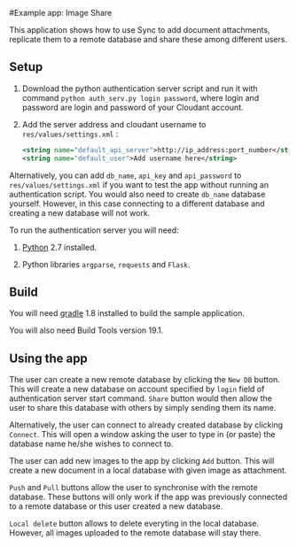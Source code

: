 #Example app: Image Share

This application shows how to use Sync to add document attachments, replicate them to a remote database and share these among different users.

## Setup

1. Download the python authentication server script and run it with command `python auth_serv.py login password`, where login and password are login and password of your Cloudant account.

2. Add the server address and cloudant username to `res/values/settings.xml` :
	```xml
	<string name="default_api_server">http://ip_address:port_number</string>
    <string name="default_user">Add username here</string>
	```

Alternatively, you can add `db_name`, `api_key` and `api_password` to `res/values/settings.xml` if you want to test the app without running an authentication script. You would also need to create `db_name` database yourself. However, in this case connecting to a different database and creating a new database will not work.

To run the authentication server you will need:

1. [Python][Python] 2.7 installed.

[Python]: https://www.python.org/downloads

2. Python libraries `argparse`, `requests` and `Flask`.

## Build

You will need [gradle][gradle] 1.8 installed to build the sample application.

[gradle]: http://www.gradle.org/installation

You will also need Build Tools version 19.1.

## Using the app

The user can create a new remote database by clicking the `New DB` button. This will create a new database on account specified by `login` field of authentication server start command. `Share` button would then allow the user to share this database with others by simply sending them its name.

Alternatively, the user can connect to already created database by clicking `Connect`. This will open a window asking the user to type in (or paste) the database name he/she wishes to connect to.

The user can add new images to the app by clicking `Add` button. This will create a new document in a local database with given image as attachment.

`Push` and `Pull` buttons allow the user to synchronise with the remote database. These buttons will only work if the app was previously connected to a remote database or this user created a new database.

`Local delete` button allows to delete everyting in the local database. However, all images uploaded to the remote database will stay there.